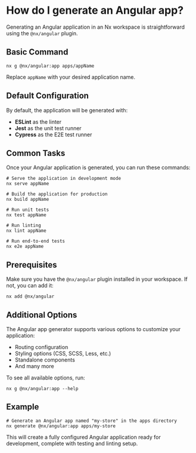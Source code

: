 # How do I generate an Angular app?

Generating an Angular application in an Nx workspace is straightforward using the `@nx/angular` plugin.

## Basic Command

```shell
nx g @nx/angular:app apps/appName
```

Replace `appName` with your desired application name.

## Default Configuration

By default, the application will be generated with:

- **ESLint** as the linter
- **Jest** as the unit test runner
- **Cypress** as the E2E test runner

## Common Tasks

Once your Angular application is generated, you can run these commands:

```shell
# Serve the application in development mode
nx serve appName

# Build the application for production
nx build appName

# Run unit tests
nx test appName

# Run linting
nx lint appName

# Run end-to-end tests
nx e2e appName
```

## Prerequisites

Make sure you have the `@nx/angular` plugin installed in your workspace. If not, you can add it:

```shell
nx add @nx/angular
```

## Additional Options

The Angular app generator supports various options to customize your application:

- Routing configuration
- Styling options (CSS, SCSS, Less, etc.)
- Standalone components
- And many more

To see all available options, run:

```shell
nx g @nx/angular:app --help
```

## Example

```shell
# Generate an Angular app named "my-store" in the apps directory
nx generate @nx/angular:app apps/my-store
```

This will create a fully configured Angular application ready for development, complete with testing and linting setup.
